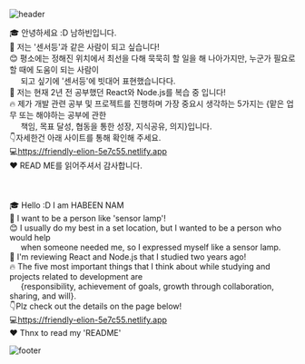 <!--
**Namhabeen/Namhabeen** is a ✨ _special_ ✨ repository because its `README.md` (this file) appears on your GitHub profile.-->
![header](https://capsule-render.vercel.app/api?type=wave&color=gradient&height=280&section=header&text=Hi%20there%20👋&fontSize=90)

🎓 안녕하세요 :D 남하빈입니다. <br>
🌱 저는 '센서등'과 같은 사람이 되고 싶습니다! <br>
😊 평소에는 정해진 위치에서 최선을 다해 묵묵히 할 일을 해 나아가지만, 누군가 필요로 할 때에 도움이 되는 사람이<br> 
&nbsp;&nbsp;&nbsp;&nbsp;&nbsp;되고 싶기에 '센서등'에 빗대어 표현했습니다다.<br>
📘 저는 현재 2년 전 공부했던 React와 Node.js를 복습 중 입니다!<br>
🔥 제가 개발 관련 공부 및 프로젝트를 진행하며 가장 중요시 생각하는 5가지는 {맡은 업무 또는 해야하는 공부에 관한<br> 
&nbsp;&nbsp;&nbsp;&nbsp;&nbsp;책임, 목표 달성, 협동을 통한 성장, 지식공유, 의지}입니다.<br>
👇자세한건 아래 사이트를 통해 확인해 주세요.<br>
💻https://friendly-elion-5e7c55.netlify.app<br>
❤ READ ME를 읽어주셔서 감사합니다.<br>
<br>
<br>
<br>
🎓 Hello :D I am HABEEN NAM<br> 
🌱 I want to be a person like 'sensor lamp'!<br>
😊 I usually do my best in a set location, but I wanted to be a person who would help<br>
&nbsp;&nbsp;&nbsp;&nbsp;&nbsp;when someone needed me, so I expressed myself like a sensor lamp.<br>
📘 I'm reviewing React and Node.js that I studied two years ago!<br>
🔥 The five most important things that I think about while studying and projects related to development are<br> 
&nbsp;&nbsp;&nbsp;&nbsp;&nbsp;{responsibility, achievement of goals, growth through collaboration, sharing, and will}.<br>
👇Plz check out the details on the page below!<br>
💻https://friendly-elion-5e7c55.netlify.app<br>
❤ Thnx to read my 'README'<br>

![footer](https://capsule-render.vercel.app/api?type=wave&color=gradient&height=150&section=footer)
